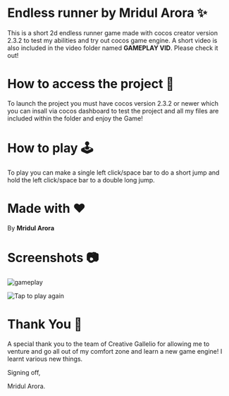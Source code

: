 # Endless runner by Mridul Arora ✨

This is a short 2d endless runner game made with cocos creator version 2.3.2 to test my abilities and try out cocos game engine. A short video is also included in the video folder named **GAMEPLAY VID**. Please check it out!


# How to access the project :rocket:

To launch the project you must have cocos version 2.3.2  or newer which you can insall via cocos dashboard to test the project and all my files are included within the folder and enjoy the Game!



# How to play 🕹️

To play you can make a single left click/space bar to do a short jump and hold the left click/space bar to a double long jump.

# Made with :heart:

By **Mridul Arora**



 # Screenshots :camera:
 ![gameplay](https://user-images.githubusercontent.com/46751296/179326664-b82e71b6-6be7-4ce6-ae7a-8a2c128bb6b9.jpg)

 ![Tap to play again](https://user-images.githubusercontent.com/46751296/179326669-a47c33e7-9f19-4447-abf7-3e0c3ded5818.jpg)


 # Thank You :pray:
 
 A special thank you to the team of Creative Gallelio for allowing me to venture and go all out of my comfort zone and learn a new game engine! I learnt various new things.
 
 Signing off,
 
Mridul Arora.
